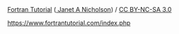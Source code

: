 <div xmlns:cc=" http://creativecommons.org/ns#" xmlns:dct = " http://purl.org/dc/terms/" about = "http://www.fortrantutorial.com/ downloads/"> <span property = "dct:title"><a href = "http://www.fortrantutorial.com" xmlns = "http://www.w3.org/1999/xhtml"> Fortran Tutorial</a></span> (<a rel = "cc:attributionURL" property = "cc:attributionName" href = " http://www.fortrantutorial.com"> Janet A Nicholson</a>) / <a rel = "license" href = "http://creativecommons.org/ licenses/by-nc-sa/3.0/">CC BY-NC-SA 3.0</a></div> 



https://www.fortrantutorial.com/index.php
